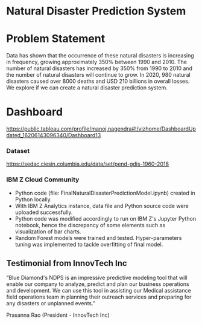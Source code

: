 # Natural Disaster Prediction System


# Problem Statement
Data has shown that the occurrence of these natural disasters is increasing in frequency, growing approximately 350% between 1990 and 2010. 
The number of natural disasters has increased by 350% from 1990 to 2010 and the number of natural disasters will continue to grow. In 2020, 980 natural disasters caused over 8000 deaths and USD 210 billions in overall losses. We explore if we can create a natural disaster prediction system. 



# Dashboard
https://public.tableau.com/profile/manoj.nagendra#!/vizhome/DashboardUpdated_16206143096340/Dashboard13


### Dataset
https://sedac.ciesin.columbia.edu/data/set/pend-gdis-1960-2018

### IBM Z Cloud Community
* Python code (file: FinalNaturalDisasterPredictionModel.ipynb) created in Python locally. 
* With IBM Z Analytics instance, data file and Python source code were uploaded successfully. 
* Python code was modified accordingly to run on IBM Z's Jupyter Python notebook, hence the discrepancy of some elements such as visualization of bar charts. 
* Random Forest models were trained and tested. Hyper-parameters tuning was implemented to tackle overfitting of final model. 


## Testimonial from InnovTech Inc

“Blue Diamond's NDPS is an impressive predictive modeling tool that will enable our company to analyze, predict and plan our business operations and development. We can use this tool in assisting our Medical assistance field operations team in planning their outreach services and preparing for any disasters or unplanned events.”

Prasanna Rao (President - InnovTech Inc)
